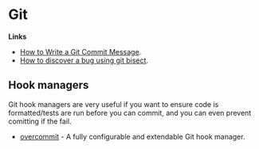 # Git

**Links**

* [How to Write a Git Commit Message](https://chris.beams.io/posts/git-commit/).
* [How to discover a bug using git bisect](https://flaviocopes.com/git-bisect/).

## Hook managers

Git hook managers are very useful if you want to ensure code is formatted/tests are run before you can commit, and you can even prevent comitting if the fail.

* [overcommit](https://github.com/sds/overcommit) - A fully configurable and extendable Git hook manager.

